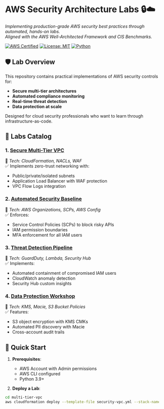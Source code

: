 # AWS Security Architecture Labs 🔒☁️

*Implementing production-grade AWS security best practices through automated, hands-on labs.  
Aligned with the AWS Well-Architected Framework and CIS Benchmarks.*

[![AWS Certified](https://img.shields.io/badge/AWS-Certified%20Solutions%20Architect-orange)](https://www.credly.com)
[![License: MIT](https://img.shields.io/badge/License-MIT-blue.svg)](LICENSE)
[![Python](https://img.shields.io/badge/Python-3.9%2B-brightgreen)](https://www.python.org/)

## 🛡️ Lab Overview

This repository contains practical implementations of AWS security controls for:
- **Secure multi-tier architectures**
- **Automated compliance monitoring**
- **Real-time threat detection**
- **Data protection at scale**

Designed for cloud security professionals who want to learn through infrastructure-as-code.

## 🧪 Labs Catalog

### 1. [Secure Multi-Tier VPC](https://github.com/ZedDonkeng/AWS-Security-Lab-Environment-/blob/main/Secure%20Multi-Tier%20VPC.md)
🔧 *Tech: CloudFormation, NACLs, WAF*  
✅ Implements zero-trust networking with:  
- Public/private/isolated subnets  
- Application Load Balancer with WAF protection  
- VPC Flow Logs integration  

### 2. [Automated Security Baseline](https://github.com/ZedDonkeng/AWS-Security-Lab-Environment-/blob/main/Automated%20Security%20Baseline.md)
🔧 *Tech: AWS Organizations, SCPs, AWS Config*  
✅ Enforces:  
- Service Control Policies (SCPs) to block risky APIs  
- IAM permission boundaries  
- MFA enforcement for all IAM users  

### 3. [Threat Detection Pipeline](https://github.com/ZedDonkeng/AWS-Security-Lab-Environment-/blob/main/Threat%20Detection%20Pipeline.md)
🔧 *Tech: GuardDuty, Lambda, Security Hub*  
✅ Implements:  
- Automated containment of compromised IAM users  
- CloudWatch anomaly detection  
- Security Hub custom insights  

### 4. [Data Protection Workshop](data-protection/)
🔧 *Tech: KMS, Macie, S3 Bucket Policies*  
✅ Features:  
- S3 object encryption with KMS CMKs  
- Automated PII discovery with Macie  
- Cross-account audit trails  

## 🚀 Quick Start

1. **Prerequisites**:
   - AWS Account with Admin permissions
   - AWS CLI configured
   - Python 3.9+

2. **Deploy a Lab**:
```bash
cd multi-tier-vpc
aws cloudformation deploy --template-file security-vpc.yml --stack-name SecureVPC
